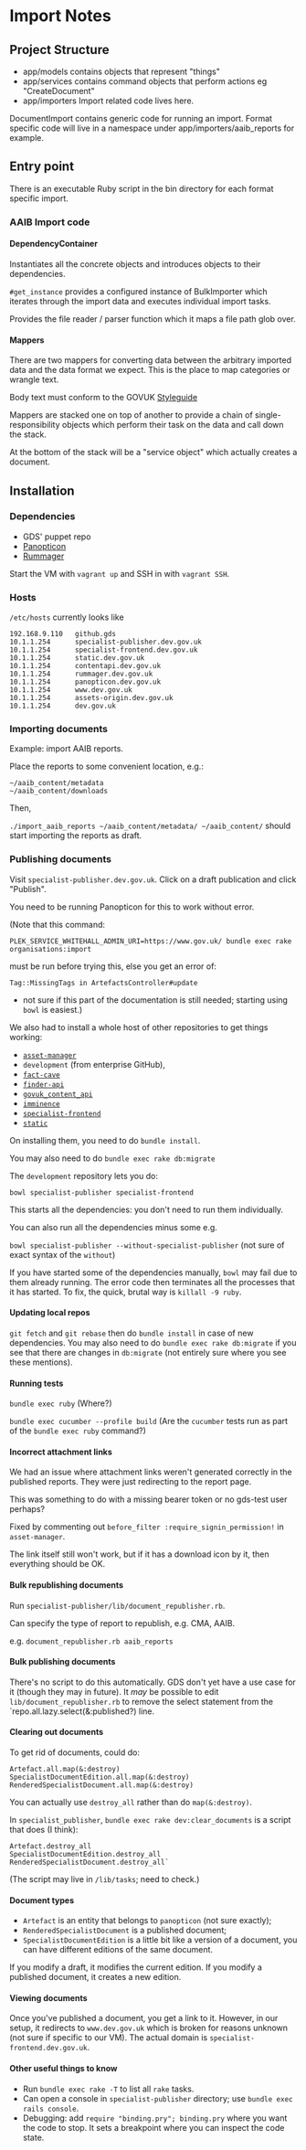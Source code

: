 # Import Notes

## Project Structure

* app/models contains objects that represent "things"
* app/services contains command objects that perform actions eg "CreateDocument"
* app/importers Import related code lives here.

DocumentImport contains generic code for running an import. Format
specific code will live in a namespace under app/importers/aaib_reports for example.

## Entry point

There is an executable Ruby script in the bin directory for each format specific
import.

### AAIB Import code

#### DependencyContainer

Instantiates all the concrete objects and introduces objects to their
dependencies.

`#get_instance` provides a configured instance of BulkImporter which iterates
through the import data and executes individual import tasks.

Provides the file reader / parser function which it maps a file path glob over.

#### Mappers

There are two mappers for converting data between the arbitrary imported data
and the data format we expect. This is the place to map categories or wrangle
text.

Body text must conform to the GOVUK [Styleguide](https://www.gov.uk/design-principles/style-guide)

Mappers are stacked one on top of another to provide a chain of single-responsibility
objects which perform their task on the data and call down the stack.

At the bottom of the stack will be a "service object" which actually creates a
document.

## Installation

### Dependencies

* GDS' puppet repo
* [Panopticon](https://github.com/alphagov/panopticon)
* [Rummager](https://github.com/alphagov/rummager)

Start the VM with `vagrant up` and SSH in with `vagrant SSH`.

### Hosts

`/etc/hosts` currently looks like

```
192.168.9.110   github.gds
10.1.1.254      specialist-publisher.dev.gov.uk
10.1.1.254      specialist-frontend.dev.gov.uk
10.1.1.254      static.dev.gov.uk
10.1.1.254      contentapi.dev.gov.uk
10.1.1.254      rummager.dev.gov.uk
10.1.1.254      panopticon.dev.gov.uk
10.1.1.254      www.dev.gov.uk
10.1.1.254      assets-origin.dev.gov.uk
10.1.1.254      dev.gov.uk
```

### Importing documents

Example: import AAIB reports.

Place the reports to some convenient location, e.g.:

```
~/aaib_content/metadata
~/aaib_content/downloads
```

Then,

`./import_aaib_reports ~/aaib_content/metadata/ ~/aaib_content/` should
start importing the reports as draft.

### Publishing documents

Visit `specialist-publisher.dev.gov.uk`. Click on a draft publication
and click "Publish".

You need to be running Panopticon for this to work without error.

(Note that this command:

`PLEK_SERVICE_WHITEHALL_ADMIN_URI=https://www.gov.uk/ bundle exec rake
organisations:import`

must be run before trying this, else you get an error of:

`Tag::MissingTags in ArtefactsController#update`

- not sure if this part of the documentation is still needed; starting
  using `bowl` is easiest.)

We also had to install a whole host of other repositories to get things
working:

* [`asset-manager`](https://github.com/alphagov/asset-manager)
* `development` (from enterprise GitHub),
* [`fact-cave`](https://github.com/alphagov/fact-cave)
* [`finder-api`](https://github.com/alphagov/finder-api)
* [`govuk_content_api`](https://github.com/alphagov/govuk_content_api)
* [`imminence`](https://github.com/alphagov/imminence)
* [`specialist-frontend`](https://github.com/alphagov/specialist-frontend)
* [`static`](https://github.com/alphagov/static)

On installing them, you need to do `bundle install`.

You may also need to do `bundle exec rake db:migrate`

The `development` repository lets you do:

`bowl specialist-publisher specialist-frontend`

This starts all the dependencies: you don't need to run them
individually.

You can also run all the dependencies minus some e.g.

`bowl specialist-publisher --without-specialist-publisher` (not sure of
exact syntax of the `without`)

If you have started some of the dependencies manually, `bowl` may fail
due to them already running. The error code then terminates all the
processes that it has started. To fix, the quick, brutal way is `killall
-9 ruby`.

#### Updating local repos

`git fetch` and `git rebase` then do `bundle install` in case of new
dependencies. You may also need to do `bundle exec rake db:migrate` if
you see that there are changes in `db:migrate` (not entirely sure where
you see these mentions).

#### Running tests

`bundle exec ruby` (Where?)

`bundle exec cucumber --profile build` (Are the `cucumber` tests run as
part of the `bundle exec ruby` command?)

#### Incorrect attachment links

We had an issue where attachment links weren't generated correctly in
the published reports. They were just redirecting to the report page.

This was something to do with a missing bearer token or no gds-test
user perhaps?

Fixed by commenting out `before_filter :require_signin_permission!` in
`asset-manager`.

The link itself still won't work, but if it has a download icon by it,
then everything should be OK.

#### Bulk republishing documents

Run `specialist-publisher/lib/document_republisher.rb`.

Can specify the type of report to republish, e.g. CMA, AAIB.

e.g. `document_republisher.rb aaib_reports`

#### Bulk publishing documents

There's no script to do this automatically. GDS don't yet have a use
case for it (though they may in future). It *may* be possible to edit
`lib/document_republisher.rb` to remove the select statement from the
`repo.all.lazy.select(&:published?) line.

#### Clearing out documents

To get rid of documents, could do:
```
Artefact.all.map(&:destroy)
SpecialistDocumentEdition.all.map(&:destroy)
RenderedSpecialistDocument.all.map(&:destroy)
```

You can actually use `destroy_all` rather than do `map(&:destroy)`.

In `specialist_publisher`, `bundle exec rake dev:clear_documents` is a
script that does (I think):

```
Artefact.destroy_all
SpecialistDocumentEdition.destroy_all
RenderedSpecialistDocument.destroy_all`
```

(The script may live in `/lib/tasks`; need to check.)

#### Document types

* `Artefact` is an entity that belongs to `panopticon` (not sure
  exactly); 
* `RenderedSpecialistDocument` is a published document;
* `SpecialistDocumentEdition` is a little bit like a version of a
document, you can have different editions of the same document.

If you modify a draft, it modifies the current edition. If you modify a
published document, it creates a new edition.

#### Viewing documents

Once you've published a document, you get a link to it. However, in our
setup, it redirects to `www.dev.gov.uk` which is broken for reasons
unknown (not sure if specific to our VM). The actual domain is
`specialist-frontend.dev.gov.uk`.

#### Other useful things to know

* Run `bundle exec rake -T` to list all `rake` tasks.
* Can open a console in `specialist-publisher` directory; use `bundle exec
  rails console`.
* Debugging: add `require "binding.pry"; binding.pry` where you want the
  code to stop. It sets a breakpoint where you can inspect the code
  state.
